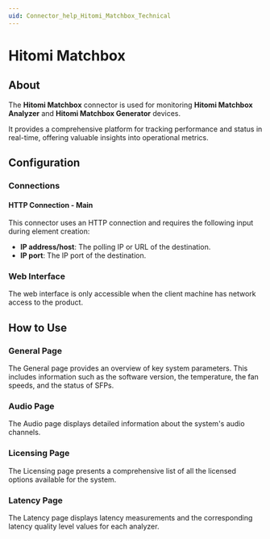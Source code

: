```yaml
---
uid: Connector_help_Hitomi_Matchbox_Technical
---
```


# Hitomi Matchbox

## About

The **Hitomi Matchbox** connector is used for monitoring **Hitomi Matchbox Analyzer** and **Hitomi Matchbox Generator** devices. 

It provides a comprehensive platform for tracking performance and status in real-time, offering valuable insights into operational metrics.

## Configuration

### Connections

#### HTTP Connection - Main

This connector uses an HTTP connection and requires the following input during element creation:

- **IP address/host**: The polling IP or URL of the destination.
- **IP port**: The IP port of the destination.

### Web Interface

The web interface is only accessible when the client machine has network access to the product.

## How to Use

### General Page

The General page provides an overview of key system parameters. This includes information such as the software version, the temperature, the fan speeds, and the status of SFPs.

### Audio Page

The Audio page displays detailed information about the system's audio channels.

### Licensing Page

The Licensing page presents a comprehensive list of all the licensed options available for the system. 

### Latency Page

The Latency page displays latency measurements and the corresponding latency quality level values for each analyzer.
